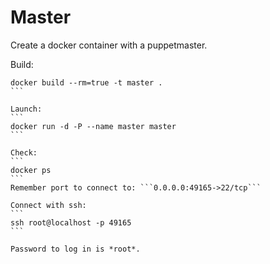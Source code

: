 # Master

Create a docker container with a puppetmaster.

Build:
````
docker build --rm=true -t master .
```

Launch:
```
docker run -d -P --name master master
```

Check:
```
docker ps
```
Remember port to connect to: ```0.0.0.0:49165->22/tcp```

Connect with ssh:
```
ssh root@localhost -p 49165
```

Password to log in is *root*.
